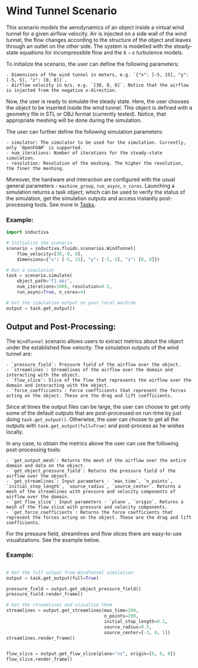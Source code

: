 # Wind Tunnel Scenario

This scenario models the aerodynamics of an object inside a virtual wind tunnel for a given airflow velocity. Air is injected on a side wall of the wind tunnel, the flow changes according to the structure of the object and leaves through an outlet on the other side. The system is modelled with the steady-state equations for incompressible flow and the $k-\epsilon$ turbulence models.

To initialize the scenario, the user can define the following parameters:

    - Dimensions of the wind tunnel in meters, e.g. `{"x": [-5, 15], "y": [-5, 5], "z": [0, 8]}`.
    - Airflow velocity in m/s, e.g. `[30, 0, 0]`. Notice that the airflow is injected from the negative x-direction.

Now, the user is ready to simulate the steady state. Here, the user chooses the object to be inserted inside the wind tunnel. This object is defined with a geometry file in STL or OBJ format (currently tested). Notice, that appropriate meshing will be done during the simulation.

The user can further define the following simulation parameters:

    - simulator: The simulator to be used for the simulation. Currently, only `OpenFOAM` is supported.
    - num_iterations: Number of iterations for the steady-state simulation.
    - resolution: Resolution of the meshing. The higher the resolution, the finer the meshing.

Moreover, the hardware and interaction are configured with the usual general parameters - `machine_group`, `run_async`, `n_cores`.
Launching a simulation returns a task object, which can be used to verify the status of the simulation, get the simulation outputs and access instantly post-processing tools. See more in [Tasks](inductiva/tasks/README.md).

### Example:

```python
import inductiva

# Initialize the scenario
scenario = inductiva.fluids.scenarios.WindTunnel(
    flow_velocity=[30, 0, 0],
    dimensions={"x": [-5, 15], "y": [-5, 5], "z": [0, 8]})

# Run a simulation
task = scenario.simulate(
    object_path="f1.obj",
    num_iterations=1000, resolution=0.5,
    run_async=True, n_cores=4)

# Get the simulation output on your local machine.
output = task.get_output()
```

## Output and Post-Processing:

The `WindTunnel` scenario allows users to extract metrics about the object under the established flow velocity.
The simulation outputs of the wind tunnel are:

    - `pressure_field`: Pressure field of the airflow over the object.
    - `streamlines`: Streamlines of the airflow over the domain and interacting with the object.
    - `flow_slice`: Slice of the flow that represents the airflow over the domain and interacting with the object.
    - `force_coefficients`: Force coefficients that represent the forces acting on the object. These are the drag and lift coefficients.

Since at times the output files can be large, the user can choose to get only some of the default outputs that are post-processed
on run-time by just doing `task.get_output()`. Otherwise, the user can choose to get all the outputs with `task.get_output(full=True)` and post-process as he wishes locally. 

In any case, to obtain the metrics above the user can use the following post-processing tools:

    - `get_output_mesh`: Returns the mesh of the airflow over the entire domain and data on the object.
    - `get_object_pressure_field`: Returns the pressure field of the airflow over the object.
    - `get_streamlines`: Input parameters - `max_time`, `n_points`, `initial_step_length`, `source_radius`, `source_center`. Returns a mesh of the streamlines with pressure and velocity components of airflow over the domain.
    - `get_flow_slice`: Input parameters - `plane`, `origin`. Returns a mesh of the flow slice with pressure and velocity components.
    - `get_force_coefficients`: Returns the force coefficients that represent the forces acting on the object. These are the drag and lift coefficients.

For the pressure field, streamlines and flow slices there are easy-to-use visualizations. See the example below.

### Example:

```python

# Get the full output from WindTunnel simulation
output = task.get_output(full=True)

pressure_field = output.get_object_pressure_field()
pressure_field.render_frame()
```

```python
# Get the streamlines and visualize them
streamlines = output.get_streamlines(max_time=200,
                                     n_points=200,
                                     initial_step_length=0.1,
                                     source_radius=0.5,
                                     source_center=[-3, 0, 1])
streamlines.render_frame()
```

```python

flow_slice = output.get_flow_slice(plane="xz", origin=[0, 0, 0])
flow_slice.render_frame()
```


